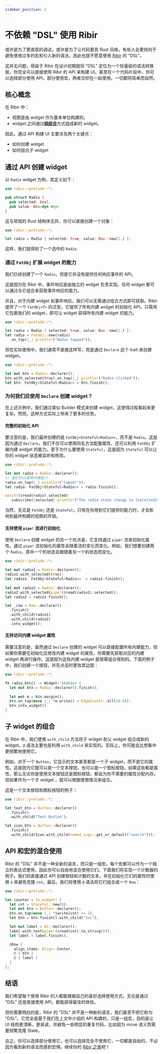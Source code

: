 ```yaml
---
sidebar_position: 2
---
```


# 不依赖 "DSL" 使用 Ribir


或许是为了更直观的调试，或许是为了让代码更具 Rust 风格，有些人会更倾向于避免使用过多的宏和引入新的语法，因此也就不愿意使用 [Ribir](https://github.com/RibirX/Ribir) 的 "DSL"。

这并无问题，得益于 Ribir 在设计初期就将 "DSL" 定位为一个轻量级的语法转换层，你完全可以直接使用 Ribir 的 API 来构建 UI。甚至在一个代码片段中，你可以选择部分使用 API，部分使用宏，两者交织在一起使用。一切都将简单而自然。

## 核心概念

在 Ribir 中：

- 视图是由 widget 作为基本单位构建的。
- widget 之间通过[**纯组合**](./widget_in_depth.md#纯组合)方式组成新的 widget。

因此，通过 API 构建 UI 主要涉及两个关键点：

- 如何创建 widget
- 如何组合子 widget

## 通过 API 创建 widget

以 `Radio`  widget 为例，其定义如下：

```rust
use ribir::prelude::*;

pub struct Radio {
  pub selected: bool,
  pub value: Box<dyn Any>
}
```

这与常规的 Rust 结构体无异，你可以直接创建一个对象：

```rust
use ribir::prelude::*;

let radio = Radio { selected: true, value: Box::new(1.) };
```

这样，我们就得到了一个选中的 `Radio`.

### 通过 `FatObj` 扩展 widget 的能力

我们已经创建了一个 `Radio`，但是它并没有提供任何响应事件的 API。

这是因为在 Ribir 中，事件响应是由独立的 widget 负责实现。任何 widget 都可以通过与它组合来获取事件响应的能力。

并且，对于内建 widget 如事件响应，我们可以无需通过组合方式即可获取。Ribir 提供了一个 `FatObj<T>` 的泛型，它提供了所有内建 widget 的初始化 API。只需用它包裹我们的 widget，即可让 widget 获得所有内建 widget 的能力。

```rust
use ribir::prelude::*;

let radio = Radio { selected: true, value: Box::new(1.) };
let radio = FatObj::new(radio)
  .on_tap(|_| println!("Radio tapped"));
```

但在实际使用中，我们通常不直接这样写，而是通过 `Declare` 这个 trait 来创建 widget。

```rust
use ribir::prelude::*;

let mut btn = Radio::declarer();
btn.with_selected(true).on_tap(|_| println!("Radio clicked"));
let btn: FatObj<Stateful<Radio>> = btn.finish();
```

### 为何我们应使用 `Declare` 创建 widget？

在上述示例中，我们通过类似 Builder 模式来创建 widget，这使得过程看起来更复杂。然而，这种方式实际上带来了更多的优势。


#### 完整的初始化 API

要注意的是，我们最终创建的是 `FatObj<Stateful<Radio>>`，而不是 `Radio`。这是因为通过 `Declare`，我们不仅可以使用同名方法配置属性，还可以利用 `FatObj` 扩展内建 widget 的能力。至于为什么要使用 `Stateful`，这是因为 `Stateful` 可以让你的 widget 状态被监听和修改。

```rust
use ribir::prelude::*;

let mut radio = Radio::declarer();
// 我们可以使用内建能力
radio.on_tap(|_| println!("taped!"));
let radio: FatObj<Stateful<Radio>> = radio.finish();

watch!($read(radio).selected)
  .subscribe(|selected| println!("The radio state change to {selected}"));
```

当然，无论是 `FatObj` 还是 `Stateful`，只有在你用到它们提供的能力时，才会影响到最终构建的视图的开销。

#### 支持使用 `pipe!` 流进行初始化

使用 `Declare` 创建 widget 的另一个优点是，它支持通过 `pipe!` 流来初始化属性。通过 `pipe!` 流初始化的属性会随着流的变化而变化。例如，我们想要创建两个 `Radio`，其中一个的状态会跟随着另一个的状态而变化。

```rust
use ribir::prelude::*;

let mut radio1 = Radio::declarer();
radio1.with_selected(true);
let radio1: FatObj<Stateful<Radio>>  = radio1.finish();
  
let mut radio2 = Radio::declarer();
radio2.with_selected(pipe!($read(radio1).selected));
let radio2 = radio2.finish();

let _row = Row::declarer()
  .finish()
  .with_child(radio1)
  .with_child(radio2)
  .into_widget();
```

#### 支持访问内建 widget 属性

需要注意的是，虽然通过 `Declare` 创建的 widget 可以直接配置所有内建能力，但如果你需要在初始化后修改内建 widget 的属性，你需要先获取对应的内建 widget 再进行操作。这是因为这些内建 widget 是按需组合得到的。下面的例子中，我们创建一个按钮，并在点击时更改其边距：

```rust
use ribir::prelude::*;

fn radio_btn() -> Widget<'static> {
  let mut btn = Radio::declarer().finish();
  
  let mut m = btn.margin();
  btn.on_tap(move |_| *m.write() = EdgeInsets::all(10.0));
  btn.into_widget()
}
```

## 子 widget 的组合

在 Ribir 中，我们使用 `with_child` 方法将子 widget 和父 widget 组合成新的 widget。`@` 语法主要也是利用 `with_child` 来实现的。实际上，你可能会比想象中更频繁地使用它。

例如，对于一个 `Button`，它显示的文本甚至都是一个子 widget，而不是它的属性。这是因为它既可以是一个文本按钮，也可以是一个图标按钮。如果这些都是属性，那么无论你是使用文本按钮还是图标按钮，都会为你不需要的属性分配内存。但如果作为一个子 widget ，就可以根据使用情况来组合。

这是一个文本按钮和图标按钮的例子：

```rust
use ribir::prelude::*;

let text_btn = Button::declarer()
  .finish()
  .with_child("Text Button");

let icon_btn = Button::declarer()
  .finish()
  .with_child(Icon.with_child(named_svgs::get_or_default("search")));
```

## API 和宏的混合使用

Ribir 的 "DSL" 并不是一种全新的语言，而只是一组宏。每个宏都可以作为一个独立的表达式使用，因此你可以自由地混合使用它们。下面我们将实现一个计数器的例子。我们将直接通过 API 创建按钮和计数的文本，并在初始化它们的属性时使用 `$` 来避免克隆 `cnt`。最后，我们将使用 `@` 语法将它们组合成一个 `Row`：

```rust
use ribir::prelude::*;

let counter = fn_widget! {
  let cnt = Stateful::new(0);
  let mut btn = Button::declarer();
  btn.on_tap(move |_| *$write(cnt) += 1);
  let btn = btn.finish().with_child("Inc");

  let mut label = H1::declarer();
  label.with_text(pipe!($read(cnt).to_string()));
  let label = label.finish();

  @Row {
    align_items: Align::Center,
    @ { btn }
    @ { label }
  }
};
```

## 结语

我们希望每个使用 Ribir 的人都能根据自己的喜好选择使用方式，无论是通过 "DSL" 还是直接使用 API，都能获得最佳的体验。

但你需要明白的是，Ribir 的 "DSL" 并不是一种新的语言，我们甚至不把它称为 "DSL"。它完全是基于我们在上文中介绍的 API 构建的，只是一组宏，目的是让 UI 结构更清晰，更易读，并避免一些明显的重复代码，比如因为 move 语义而需要频繁克隆 State。

总之，你可以选择部分使用它，也可以选择完全不使用它，一切都是自由的，不必因为看到新的语法而感到恐惧。继续你的 [Ribir 之旅](../get_started/quick_start.md)吧！

